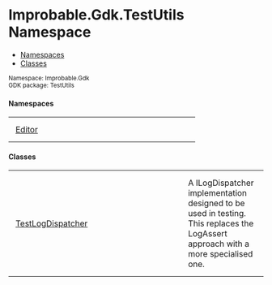 
# Improbable.Gdk.TestUtils Namespace
<nav id="pageToc" class="page-toc"><ul><li><a href="#namespaces">Namespaces</a>
<li><a href="#classes">Classes</a>
</ul></nav>
<sup>
Namespace: Improbable.Gdk<br/>
GDK package: TestUtils<br />
</sup>

</p>

#### Namespaces

<table>
<tr>
<td style="padding: 14px; border: none; width: 31ch"><a href="{{urlRoot}}/api/test-utils/editor-index">Editor</a></td>
<td style="padding: 14px; border: none;"></td>
</tr>
</table>



</p>

#### Classes

<table>
<tr>
<td style="padding: 14px; border: none; width: 31ch"><a href="{{urlRoot}}/api/test-utils/test-log-dispatcher">TestLogDispatcher</a></td>
<td style="padding: 14px; border: none;">A ILogDispatcher implementation designed to be used in testing. This replaces the LogAssert approach with a more specialised one. </td>
</tr>
</table>






